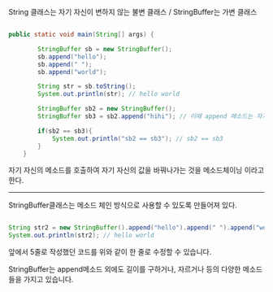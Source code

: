 String 클래스는 자기 자신이 변하지 않는 불변 클래스 / StringBuffer는 가변 클래스 

```java

public static void main(String[] args) {

        StringBuffer sb = new StringBuffer();
        sb.append("hello");
        sb.append(" ");
        sb.append("world");

        String str = sb.toString();
        System.out.println(str); // hello world

        StringBuffer sb2 = new StringBuffer();
        StringBuffer sb3 = sb2.append("hihi"); // 이때 append 메소드는 자기자신인 this가 반환 이를 sb3로 받아서 같은 문자열로 인식

        if(sb2 == sb3){
            System.out.println("sb2 == sb3"); // sb2 == sb3
        }
    }

```

자기 자신의 메소드를 호출하여 자기 자신의 값을 바꿔나가는 것을 메소드체이닝 이라고 한다.

---

StringBuffer클래스는 메소드 체인 방식으로 사용할 수 있도록 만들어져 있다.

```java

String str2 = new StringBuffer().append("hello").append(" ").append("world").toString();
System.out.println(str2); // hello world

```

앞에서 5줄로 작성했던 코드를 위와 같이 한 줄로 수정할 수 있습니다.

StringBuffer는 append메소드 외에도 길이를 구하거나, 자르거나 등의 다양한 메소드들을 가지고 있습니다.
